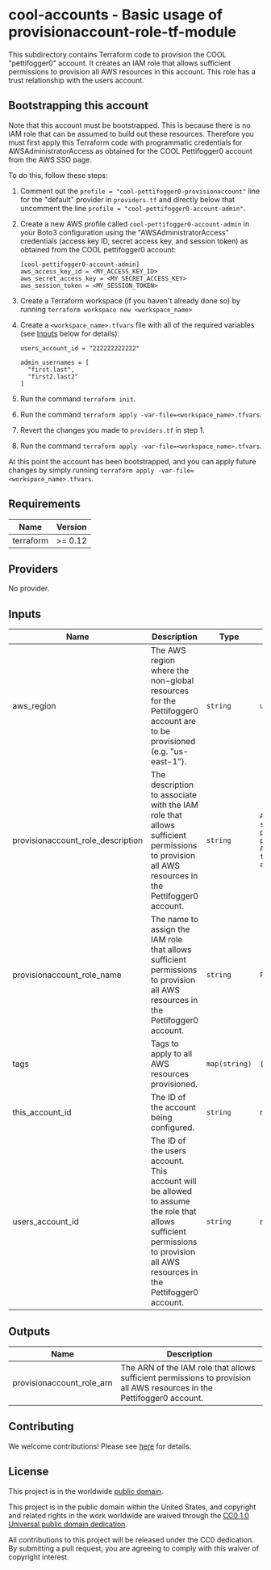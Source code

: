# cool-accounts - Basic usage of provisionaccount-role-tf-module #

This subdirectory contains Terraform code to provision the COOL
"pettifogger0" account.  It creates an IAM role that allows sufficient
permissions to provision all AWS resources in this account.  This role
has a trust relationship with the users account.

## Bootstrapping this account ##

Note that this account must be bootstrapped.  This is because there is
no IAM role that can be assumed to build out these resources.
Therefore you must first apply this Terraform code with programmatic
credentials for AWSAdministratorAccess as obtained for the COOL
Pettifogger0 account from the AWS SSO page.

To do this, follow these steps:

1. Comment out the `profile = "cool-pettifogger0-provisionaccount"`
   line for the "default" provider in `providers.tf` and directly
   below that uncomment the line `profile =
   "cool-pettifogger0-account-admin"`.
1. Create a new AWS profile called `cool-pettifogger0-account-admin`
   in your Boto3 configuration using the "AWSAdministratorAccess"
   credentials (access key ID, secret access key, and session token)
   as obtained from the COOL pettifogger0 account:

   ```console
   [cool-pettifogger0-account-admin]
   aws_access_key_id = <MY_ACCESS_KEY_ID>
   aws_secret_access_key = <MY_SECRET_ACCESS_KEY>
   aws_session_token = <MY_SESSION_TOKEN>
   ```

1. Create a Terraform workspace (if you haven't already done so) by running
   `terraform workspace new <workspace_name>`
1. Create a `<workspace_name>.tfvars` file with all of the required
   variables (see [Inputs](#Inputs) below for details):

   ```console
   users_account_id = "222222222222"

   admin_usernames = [
     "first.last",
     "first2.last2"
   ]
   ```

1. Run the command `terraform init`.
1. Run the command `terraform apply
   -var-file=<workspace_name>.tfvars`.
1. Revert the changes you made to `providers.tf` in step 1.
1. Run the command `terraform apply
    -var-file=<workspace_name>.tfvars`.

At this point the account has been bootstrapped, and you can apply
future changes by simply running `terraform apply
-var-file=<workspace_name>.tfvars`.

## Requirements ##

| Name | Version |
|------|---------|
| terraform | >= 0.12 |

## Providers ##

No provider.

## Inputs ##

| Name | Description | Type | Default | Required |
|------|-------------|------|---------|:--------:|
| aws_region | The AWS region where the non-global resources for the Pettifogger0 account are to be provisioned (e.g. "us-east-1"). | `string` | `us-east-1` | no |
| provisionaccount_role_description | The description to associate with the IAM role that allows sufficient permissions to provision all AWS resources in the Pettifogger0 account. | `string` | `Allows sufficient permissions to provision all AWS resources in the Pettifogger0 account.` | no |
| provisionaccount_role_name | The name to assign the IAM role that allows sufficient permissions to provision all AWS resources in the Pettifogger0 account. | `string` | `ProvisionAccount` | no |
| tags | Tags to apply to all AWS resources provisioned. | `map(string)` | `{}` | no |
| this_account_id | The ID of the account being configured. | `string` | n/a | yes |
| users_account_id | The ID of the users account.  This account will be allowed to assume the role that allows sufficient permissions to provision all AWS resources in the Pettifogger0 account. | `string` | n/a | yes |

## Outputs ##

| Name | Description |
|------|-------------|
| provisionaccount_role_arn | The ARN of the IAM role that allows sufficient permissions to provision all AWS resources in the Pettifogger0 account. |

## Contributing ##

We welcome contributions!  Please see [here](CONTRIBUTING.md) for
details.

## License ##

This project is in the worldwide [public domain](LICENSE).

This project is in the public domain within the United States, and
copyright and related rights in the work worldwide are waived through
the [CC0 1.0 Universal public domain
dedication](https://creativecommons.org/publicdomain/zero/1.0/).

All contributions to this project will be released under the CC0
dedication. By submitting a pull request, you are agreeing to comply
with this waiver of copyright interest.
